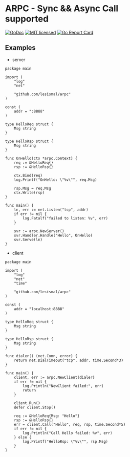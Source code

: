 # ARPC - Sync && Async Call supported

[![GoDoc][1]][2] [![MIT licensed][3]][4] [![Go Report Card][5]][6]

[1]: https://godoc.org/github.com/lesismal/arpc?status.svg
[2]: https://godoc.org/github.com/lesismal/arpc
[3]: https://img.shields.io/badge/license-MIT-blue.svg
[4]: LICENSE
[5]: https://goreportcard.com/badge/github.com/lesismal/arpc
[6]: https://goreportcard.com/report/github.com/lesismal/arpc

## Examples

- server

```golang
package main

import (
	"log"
	"net"

	"github.com/lesismal/arpc"
)

const (
	addr = ":8888"
)

type HelloReq struct {
	Msg string
}

type HelloRsp struct {
	Msg string
}

func OnHello(ctx *arpc.Context) {
	req := &HelloReq{}
	rsp := &HelloRsp{}

	ctx.Bind(req)
	log.Printf("OnHello: \"%v\"", req.Msg)

	rsp.Msg = req.Msg
	ctx.Write(rsp)
}

func main() {
	ln, err := net.Listen("tcp", addr)
	if err != nil {
		log.Fatalf("failed to listen: %v", err)
	}

	svr := arpc.NewServer()
	svr.Handler.Handle("Hello", OnHello)
	svr.Serve(ln)
}
```

- client

```golang
package main

import (
	"log"
	"net"
	"time"

	"github.com/lesismal/arpc"
)

const (
	addr = "localhost:8888"
)

type HelloReq struct {
	Msg string
}

type HelloRsp struct {
	Msg string
}

func dialer() (net.Conn, error) {
	return net.DialTimeout("tcp", addr, time.Second*3)
}

func main() {
	client, err := arpc.NewClient(dialer)
	if err != nil {
		log.Println("NewClient failed:", err)
		return
	}

	client.Run()
	defer client.Stop()

	req := &HelloReq{Msg: "Hello"}
	rsp := &HelloRsp{}
	err = client.Call("Hello", req, rsp, time.Second*5)
	if err != nil {
		log.Println("Call Hello failed: %v", err)
	} else {
		log.Printf("HelloRsp: \"%v\"", rsp.Msg)
	}
}
```